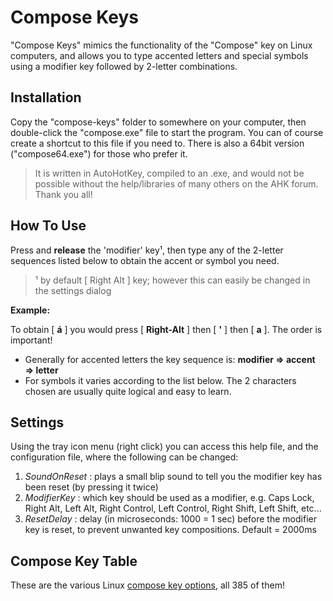 Compose Keys
============

"Compose Keys" mimics the functionality of the "Compose" key on Linux computers, and allows you to type accented letters and special symbols using a modifier key followed by 2-letter combinations.

Installation
------------

Copy the "compose-keys" folder to somewhere on your computer, then double-click the "compose.exe" file to start the program.  You can of course create a shortcut to this file if you need to.  There is also a 64bit version ("compose64.exe") for those who prefer it.

> It is written in AutoHotKey, compiled to an .exe, and would not be possible without the help/libraries of many others on the AHK forum.  Thank you all!

How To Use
----------

Press and **release** the 'modifier' key¹, then type any of the 2-letter sequences listed below to obtain the accent or symbol you need.

>¹ by default [ Right Alt ] key; however this can easily be changed in the settings dialog

**Example:**

To obtain [ **á** ] you would press [ **Right-Alt** ] then [ **'** ] then [ **a** ].  The order is important!

  - Generally for accented letters the key sequence is: **modifier => accent => letter**
  - For symbols it varies according to the list below.  The 2 characters chosen are usually quite logical and easy to learn.

Settings
--------

Using the tray icon menu (right click) you can access this help file, and the configuration file, where the following can be changed:

1. *SoundOnReset* : plays a small blip sound to tell you the modifier key has been reset (by pressing it twice)
2. *ModifierKey* : which key should be used as a modifier, e.g. Caps Lock, Right Alt, Left Alt, Right Control, Left Control, Right Shift, Left Shift, etc...
3. *ResetDelay* : delay (in microseconds: 1000 = 1 sec) before the modifier key is reset, to prevent unwanted key compositions.  Default = 2000ms

Compose Key Table
-----------------

These are the various Linux [compose key options](http://hermit.org/Linux/ComposeKeys.html), all 385 of them!